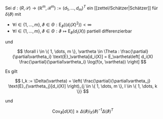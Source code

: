 Sei $d : (R, \mathscr{S}) \to (\mathbb{R}^m, \mathscr{B}^m) := (d_1, \dots, d_m)^T$ ein [[zettel/Schätzer|Schätzer]] für $\delta(\vartheta)$ mit
- $\forall i \in \{ 1, \dots, m \}, \vartheta \in \Theta : \text{E}_\vartheta((d_i(X)^2)) \lt \infty$
- $\forall i \in \{ 1, \dots, m \}, \vartheta \in \Theta : \vartheta \mapsto \text{E}_\vartheta(d_i(X))$ partiell differenzierbar

und

$$
	\forall i \in \{ 1, \dots, m \}, \vartheta \in \Theta : \frac{\partial}{\partial\vartheta_i} \text{E}_\vartheta[d_i(X)] = E_\vartheta\left[ d_i(X) \frac{\partial}{\partial\vartheta_i} \log(f(x, \vartheta)) \right]
$$

Es gilt

$$
	I_k := \Delta(\vartheta) = \left( \frac{\partial}{\partial\vartheta_j} \text{E}_{\vartheta_j}[d_i(X)] \right)_{j \in \{ 1, \dots, m \}, l \in \{ 1, \dots, k \}}
$$

und

$$
	\text{Cov}_\vartheta[d(X)] \ge \Delta(\vartheta)i_X(\vartheta)^{-1}\Delta(\vartheta)^T
$$